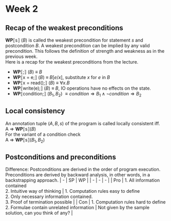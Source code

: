 # Week 2
## Recap of the weakest preconditions
**WP**⟦s⟧ (*B*) is called the weakest precondition for statement *s* and postcondition *B*. A weakest precondition can be implied by any valid precondition. This follows the definition of strength and weakness as in the previous week. <br> 
Here is a recap for the weakest preconditions from the lecture.
- **WP**⟦;⟧ (*B*) $\equiv$ *B*
- **WP**⟦x = e;⟧ (*B*) $\equiv$ $B[e/x]$, substitute *x* for *e* in *B*
- **WP**⟦x = read();⟧ (*B*) $\equiv$ $\forall x. B$
- **WP**⟦write(e);⟧ (*B*) $\equiv$ *B*, IO operations have no effects on the state.
- **WP**⟦condition;⟧ ($B_1, B_2$) $\equiv condition \Longrightarrow B_1 \land \neg condition \Longrightarrow B_2$ 

## Local consistency
An annotation tuple $(A, B, s)$ of the program is called locally consistent iff. <br>
A $\Longrightarrow$ **WP**⟦s⟧(*B*) <br>
For the variant of a condition check <br>
A $\Longrightarrow$ **WP**⟦s⟧($B_1, B_2$)

## Postconditions and preconditions
Difference: Postconditions are derived in the order of program execution. Preconditions are derived by backward analysis, in other words, in a backstrapping approach. 
| - | SP | WP |
| - | - | - |
| Pro | 1. All information contained <br> 2. Intuitive way of thinking | 1. Computation rules easy to define <br> 2. Only necessary information contained. <br> 3. Proof of termination possible |
| Con | 1. Computation rules hard to define <br> 2. Formulae contain unrelated information | Not given by the sample solution, can you think of any? |